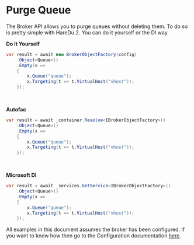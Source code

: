 # Purge Queue

The Broker API allows you to purge queues without deleting them. To do so is pretty simple with HareDu 2. You can do it yourself or the DI way.

**Do It Yourself**

```c#
var result = await new BrokerObjectFactory(config)
    .Object<Queue>()
    .Empty(x =>
    {
        x.Queue("queue");
        x.Targeting(t => t.VirtualHost("vhost"));
    });
```
<br>


**Autofac**

```c#
var result = await _container.Resolve<IBrokerObjectFactory>()
    .Object<Queue>()
    .Empty(x =>
    {
        x.Queue("queue");
        x.Targeting(t => t.VirtualHost("vhost"));
    });
```
<br>

**Microsoft DI**

```c#
var result = await _services.GetService<IBrokerObjectFactory>()
    .Object<Queue>()
    .Empty(x =>
    {
        x.Queue("queue");
        x.Targeting(t => t.VirtualHost("vhost"));
    });
```

All examples in this document assumes the broker has been configured. If you want to know how then go to the Configuration documentation [here](https://github.com/ahives/HareDu2/blob/master/docs/deprecated/configuration.md).

